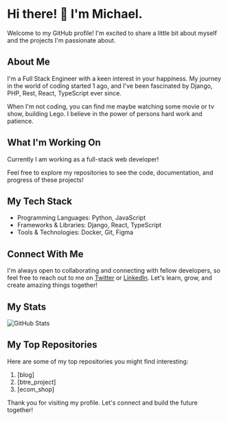 # Hi there! 👋 I'm Michael.

Welcome to my GitHub profile! I'm excited to share a little bit about myself and the projects I'm passionate about.

## About Me

I'm a Full Stack Engineer with a keen interest in your happiness. My journey in the world of coding started 1 ago, and I've been fascinated by Django, PHP, Rest, React, TypeScript ever since.

When I'm not coding, you can find me maybe watching some movie or tv show, building Lego. I believe in the power of persons hard work and patience.

## What I'm Working On

Сurrently I am working as a full-stack web developer!

Feel free to explore my repositories to see the code, documentation, and progress of these projects!

## My Tech Stack

- Programming Languages: Python, JavaScript
- Frameworks & Libraries: Django, React, TypeScript
- Tools & Technologies: Docker, Git, Figma

## Connect With Me

I'm always open to collaborating and connecting with fellow developers, so feel free to reach out to me on [Twitter](https://twitter.com/MikeBilenko) or [LinkedIn](https://www.linkedin.com/in/mike-bilenko-749427255/). Let's learn, grow, and create amazing things together!

## My Stats

![GitHub Stats](https://github-readme-stats.vercel.app/api?username=YourUsername&show_icons=true&count_private=true&theme=dark)

## My Top Repositories

Here are some of my top repositories you might find interesting:

1. [blog]
2. [btre_project]
3. [ecom_shop]

Thank you for visiting my profile. Let's connect and build the future together!
